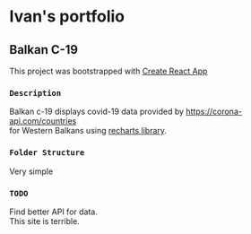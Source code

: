 # Ivan's portfolio

## Balkan C-19

This project was bootstrapped with [Create React App](https://github.com/facebook/create-react-app)

### `Description`

Balkan c-19 displays covid-19 data provided by https://corona-api.com/countries<br/>
for Western Balkans using [recharts library](https://recharts.org/en-US/api/BarChart).

### `Folder Structure`

Very simple

### `TODO`

Find better API for data.<br/>
This site is terrible.
